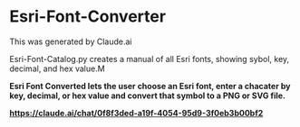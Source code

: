 # Esri-Font-Converter

This was generated by Claude.ai<br>

Esri-Font-Catalog.py creates a manual of all Esri fonts, showing sybol, key, decimal, and hex value.M<b>

Esri Font Converted lets the user choose an Esri font, enter a chacater by key, decimal, or hex value and convert that symbol to a PNG or SVG file.

https://claude.ai/chat/0f8f3ded-a19f-4054-95d9-3f0eb3b00bf2

